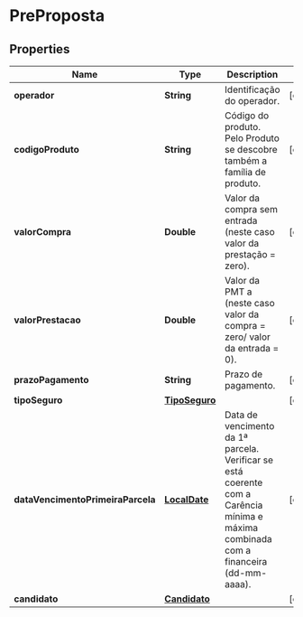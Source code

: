 
# PreProposta

## Properties
Name | Type | Description | Notes
------------ | ------------- | ------------- | -------------
**operador** | **String** | Identificação do operador. |  [optional]
**codigoProduto** | **String** | Código do produto. Pelo Produto se descobre também a família de produto. |  [optional]
**valorCompra** | **Double** | Valor da compra sem entrada (neste caso valor da prestação &#x3D; zero). |  [optional]
**valorPrestacao** | **Double** | Valor da PMT a (neste caso valor da compra &#x3D; zero/ valor da entrada &#x3D; 0). |  [optional]
**prazoPagamento** | **String** | Prazo de pagamento. |  [optional]
**tipoSeguro** | [**TipoSeguro**](TipoSeguro.md) |  |  [optional]
**dataVencimentoPrimeiraParcela** | [**LocalDate**](LocalDate.md) | Data de vencimento da 1ª parcela. Verificar se está coerente com a Carência mínima e máxima combinada com a financeira (dd-mm-aaaa). |  [optional]
**candidato** | [**Candidato**](Candidato.md) |  |  [optional]



